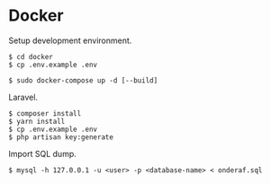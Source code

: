# Docker

Setup development environment.

```
$ cd docker
$ cp .env.example .env

$ sudo docker-compose up -d [--build]
```

Laravel.

```
$ composer install
$ yarn install
$ cp .env.example .env
$ php artisan key:generate
```

Import SQL dump.

```
$ mysql -h 127.0.0.1 -u <user> -p <database-name> < onderaf.sql
```